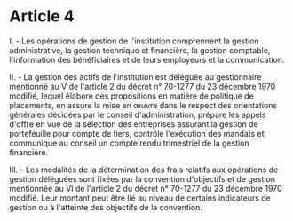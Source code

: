 # Article 4

I. - Les opérations de gestion de l'institution comprennent la gestion administrative, la gestion technique et financière, la gestion comptable, l'information des bénéficiaires et de leurs employeurs et la communication.

II. - La gestion des actifs de l'institution est déléguée au gestionnaire mentionné au V de l'article 2 du décret n° 70-1277 du 23 décembre 1970 modifié, lequel élabore des propositions en matière de politique de placements, en assure la mise en œuvre dans le respect des orientations générales décidées par le conseil d'administration, prépare les appels d'offre en vue de la sélection des entreprises assurant la gestion de portefeuille pour compte de tiers, contrôle l'exécution des mandats et communique au conseil un compte rendu trimestriel de la gestion financière.

III. - Les modalités de la détermination des frais relatifs aux opérations de gestion déléguées sont fixées par la convention d'objectifs et de gestion mentionnée au VI de l'article 2 du décret n° 70-1277 du 23 décembre 1970 modifié. Leur montant peut être lié au niveau de certains indicateurs de gestion ou à l'atteinte des objectifs de la convention.
